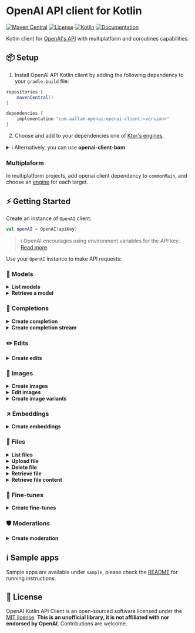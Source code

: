 # OpenAI API client for Kotlin

[![Maven Central](https://img.shields.io/maven-central/v/com.aallam.openai/openai-client?color=blue&label=Download)](https://search.maven.org/artifact/com.aallam.openai/openai-client)
[![License](https://img.shields.io/github/license/Aallam/openai-kotlin?color=yellow)](LICENSE.md)
[![Kotlin](https://img.shields.io/badge/kotlin-1.8.0-a97bff.svg?logo=kotlin)](https://kotlinlang.org/docs/releases.html#release-details)
[![Documentation](https://img.shields.io/badge/docs-openai--kotlin-lightgrey)](https://mouaad.aallam.com/openai-kotlin/)

Kotlin client for [OpenAI's API](https://beta.openai.com/docs/api-reference) with multiplatform and coroutines
capabilities.

## 📦 Setup

1. Install OpenAI API Kotlin client by adding the following dependency to your `gradle.build` file:

```groovy
repositories {
    mavenCentral()
}

dependencies {
    implementation "com.aallam.openai:openai-client:<version>"
}
```

2. Choose and add to your dependencies one of [Ktor's engines](https://ktor.io/docs/http-client-engines.html).

<details>
    <summary>ℹ️ Alternatively, you can use <strong>openai-client-bom</strong></summary>


```groovy
dependencies {
    // import Kotlin API client BOM
    implementation platform('com.aallam.openai:openai-client-bom:<version>')

    // define dependencies without versions
    implementation 'com.aallam.openai:openai-client'
    implementation 'io.ktor:ktor-client-okhttp'
}
```

</details>


### Multiplaform

In multiplatform projects, add openai client dependency to `commonMain`, and choose
an [engine](https://ktor.io/docs/http-client-engines.html) for each target.

## ⚡️ Getting Started

Create an instance of `OpenAI` client:

```kotlin
val openAI = OpenAI(apiKey)
```

> ℹ️ OpenAI encourages using environment variables for the API key. [Read more](https://help.openai.com/en/articles/5112595-best-practices-for-api-key-safety).

Use your `OpenAI` instance to make API requests:


### 🧠 Models

<details>
  <summary><strong>List models</strong></summary>

```kotlin
val models: List<Model> = openAI.models()
```

</details>

<details>
  <summary><strong>Retrieve a model</strong></summary>

```kotlin
val id = ModelId("text-ada-001")
val model: Model = openAI.model(id)
```

</details>    

    
### 📝 Completions

<details>
  <summary><strong>Create completion</strong></summary>

```kotlin
val completionRequest = CompletionRequest(
    model = ModelId("text-ada-001"),
    prompt = "Somebody once told me the world is gonna roll me",
    echo = true
)
val completion: TextCompletion = openAI.completion(Ada, completionRequest)
```

</details>    

<details>
  <summary><strong>Create completion stream</strong></summary>

```kotlin
val request = CompletionRequest(
    model = ModelId("text-davinci-002"),
    prompt = "Once upon a time",
    maxTokens = 5,
    temperature = 1.0,
    topP = 1.0,
    n = 1,
    stop = listOf("\n"),
)
val completions: Flow<TextCompletion> = openAI.completions(request)
```

</details>     

### ✏️ Edits

<details>
  <summary><strong>Create edits</strong></summary>

```kotlin
val edit = openAI.edit(
    request = EditsRequest(
        model = ModelId("text-davinci-edit-001"),
        input = "What day of the wek is it?",
        instruction = "Fix the spelling mistakes"
    )
)
```

</details>

    
### 🎨 Images

<details>
  <summary><strong>Create images</strong></summary>

````kotlin
val images = openAI.imageURL( // or openAI.imageJSON
    creation = ImageCreation(
        prompt = "A cute baby sea otter",
        n = 2,
        size = ImageSize.is1024x1024
    )
)
````

</details>

<details>
  <summary><strong>Edit images</strong></summary>

````kotlin
val images = openAI.imageURL( // or openAI.imageJSON
    edit = ImageEdit(
        image = FileSource(name = "<filename>", source = imageSource),
        mask = FileSource(name = "<filename>", source = maskSource),
        prompt = "a sunlit indoor lounge area with a pool containing a flamingo",
        n = 1,
        size = ImageSize.is1024x1024
    )
)
````

</details>

<details>
  <summary><strong>Create image variants</strong></summary>

````kotlin
val images = openAI.imageURL( // or openAI.imageJSON
    variation = ImageVariation(
        image = FileSource(name = "<filename>", source = imageSource),
        n = 1,
        size = ImageSize.is1024x1024
    )
)
````

</details>

### ↗️ Embeddings

<details>
  <summary><strong>Create embeddings</strong></summary>

````kotlin
val embeddings = openAI.embeddings(
    request = EmbeddingRequest(
        model = ModelId("text-similarity-babbage-001"),
        input = listOf("The food was delicious and the waiter...")
    )
)
````

</details>

    
### 📄 Files

<details>
  <summary><strong>List files</strong></summary>

````kotlin
val files = openAI.files()
````

</details>

<details>
  <summary><strong>Upload file</strong></summary>

````kotlin
val file = openAI.file(
    request = FileUpload(
        file = source,
        purpose = Purpose("fine-tune")
    )
)
````

</details>

<details>
  <summary><strong>Delete file</strong></summary>

````kotlin
openAI.delete(fileId)
````

</details>

<details>
  <summary><strong>Retrieve file</strong></summary>

````kotlin
val file = openAI.file(fileId)
````

</details>

<details>
  <summary><strong>Retrieve file content</strong></summary>

````kotlin
val bytes = openAI.download(fileId)
````

</details>

### 🔧 Fine-tunes

<details>
  <summary><strong>Create fine-tunes</strong></summary>

````kotlin
val fineTune = openAI.fineTune(
    request = FineTuneRequest(
        trainingFile = trainingFile,
        model = ModelId("ada")
    )
)
````

</details>
 

### 🛡 Moderations

<details>
  <summary><strong>Create moderation</strong></summary>

````kotlin
val moderation = openAI.moderations(
    request = ModerationRequest(
        input = "I want to kill them."
    )
)
````

</details>


## ℹ️ Sample apps

Sample apps are available under `sample`, please check the [README](sample/README.md) for running instructions.

## 📄 License

OpenAI Kotlin API Client is an open-sourced software licensed under the [MIT license](LICENSE.md).
**This is an unofficial library, it is not affiliated with nor endorsed by OpenAI**. Contributions are welcome.
